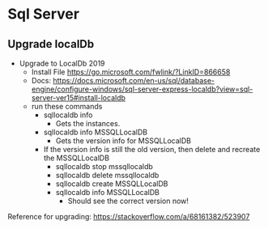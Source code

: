 # Sql Server

## Upgrade localDb

- Upgrade to LocalDb 2019
  - Install File https://go.microsoft.com/fwlink/?LinkID=866658
  - Docs: https://docs.microsoft.com/en-us/sql/database-engine/configure-windows/sql-server-express-localdb?view=sql-server-ver15#install-localdb
  - run these commands
    - sqllocaldb info
      - Gets the instances.
    - sqllocaldb info MSSQLLocalDB
      - Gets the version info for MSSQLLocalDB
    - If the version info is still the old version, then delete and recreate the MSSQLLocalDB
      - sqllocaldb stop mssqllocaldb
      - sqllocaldb delete mssqllocaldb
      - sqllocaldb create MSSQLLocalDB
      - sqllocaldb info MSSQLLocalDB
        - Should see the correct version now!

Reference for upgrading: https://stackoverflow.com/a/68161382/523907